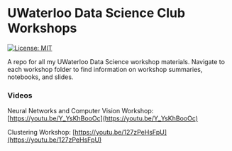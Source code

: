 # UWaterloo Data Science Club Workshops
[![License: MIT](https://img.shields.io/badge/License-MIT-yellow.svg)](https://opensource.org/licenses/MIT)

A repo for all my UWaterloo Data Science workshop materials. Navigate to each workshop folder to find information on workshop summaries, notebooks, and slides.

### Videos

Neural Networks and Computer Vision Workshop: [https://youtu.be/Y_YsKhBooOc](https://youtu.be/Y_YsKhBooOc)

Clustering Workshop: [https://youtu.be/127zPeHsFpU](https://youtu.be/127zPeHsFpU)

